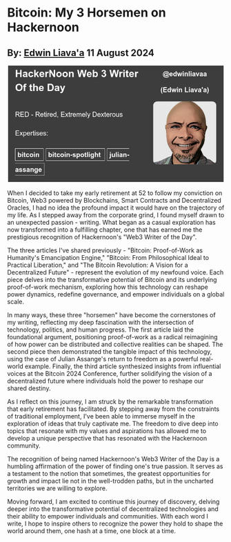 # Bitcoin: My 3 Horsemen on Hackernoon
## By: [Edwin Liava'a](https://github.com/EdwinLiavaa) 11 August 2024

<p align="center">
 <img width="500" src="https://github.com/EdwinLiavaa/liavaa.space/blob/main/blog/20240811/pic.png">
</p>

When I decided to take my early retirement at 52 to follow my conviction on Bitcoin, Web3 powered by Blockchains, Smart Contracts and Decentralized Oracles, I had no idea the profound impact it would have on the trajectory of my life. As I stepped away from the corporate grind, I found myself drawn to an unexpected passion - writing. What began as a casual exploration has now transformed into a fulfilling chapter, one that has earned me the prestigious recognition of Hackernoon's "Web3 Writer of the Day".

The three articles I've shared previously - "Bitcoin: Proof-of-Work as Humanity's Emancipation Engine," "Bitcoin: From Philosophical Ideal to Practical Liberation," and "The Bitcoin Revolution: A Vision for a Decentralized Future" - represent the evolution of my newfound voice. Each piece delves into the transformative potential of Bitcoin and its underlying proof-of-work mechanism, exploring how this technology can reshape power dynamics, redefine governance, and empower individuals on a global scale.

In many ways, these three "horsemen" have become the cornerstones of my writing, reflecting my deep fascination with the intersection of technology, politics, and human progress. The first article laid the foundational argument, positioning proof-of-work as a radical reimagining of how power can be distributed and collective realities can be shaped. The second piece then demonstrated the tangible impact of this technology, using the case of Julian Assange's return to freedom as a powerful real-world example. Finally, the third article synthesized insights from influential voices at the Bitcoin 2024 Conference, further solidifying the vision of a decentralized future where individuals hold the power to reshape our shared destiny.

As I reflect on this journey, I am struck by the remarkable transformation that early retirement has facilitated. By stepping away from the constraints of traditional employment, I've been able to immerse myself in the exploration of ideas that truly captivate me. The freedom to dive deep into topics that resonate with my values and aspirations has allowed me to develop a unique perspective that has resonated with the Hackernoon community.

The recognition of being named Hackernoon's Web3 Writer of the Day is a humbling affirmation of the power of finding one's true passion. It serves as a testament to the notion that sometimes, the greatest opportunities for growth and impact lie not in the well-trodden paths, but in the uncharted territories we are willing to explore.

Moving forward, I am excited to continue this journey of discovery, delving deeper into the transformative potential of decentralized technologies and their ability to empower individuals and communities. With each word I write, I hope to inspire others to recognize the power they hold to shape the world around them, one hash at a time, one block at a time.